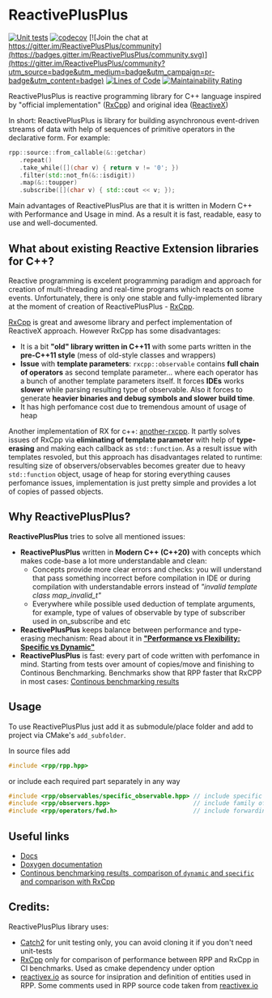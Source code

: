 # ReactivePlusPlus
[![Unit tests](https://github.com/victimsnino/ReactivePlusPlus/actions/workflows/Tests.yml/badge.svg?branch=main)](https://github.com/victimsnino/ReactivePlusPlus/actions/workflows/Tests.yml) 
[![codecov](https://codecov.io/gh/victimsnino/ReactivePlusPlus/branch/main/graph/badge.svg?token=INEHPRF18E)](https://codecov.io/gh/victimsnino/ReactivePlusPlus) 
[![Join the chat at https://gitter.im/ReactivePlusPlus/community](https://badges.gitter.im/ReactivePlusPlus/community.svg)](https://gitter.im/ReactivePlusPlus/community?utm_source=badge&utm_medium=badge&utm_campaign=pr-badge&utm_content=badge) 
[![Lines of Code](https://sonarcloud.io/api/project_badges/measure?project=victimsnino_ReactivePlusPlus&metric=ncloc)](https://sonarcloud.io/summary/new_code?id=victimsnino_ReactivePlusPlus)
[![Maintainability Rating](https://sonarcloud.io/api/project_badges/measure?project=victimsnino_ReactivePlusPlus&metric=sqale_rating)](https://sonarcloud.io/summary/new_code?id=victimsnino_ReactivePlusPlus)

ReactivePlusPlus is reactive programming library for C++ language inspired by "official implementation" ([RxCpp](https://github.com/ReactiveX/RxCpp)) and original idea ([ReactiveX](https://reactivex.io/))

In short: ReactivePlusPlus is library for building asynchronous event-driven streams of data with help of sequences of primitive operators in the declarative form. For example:
```cpp
rpp::source::from_callable(&::getchar)
   .repeat()
   .take_while([](char v) { return v != '0'; })
   .filter(std::not_fn(&::isdigit))
   .map(&::toupper)
   .subscribe([](char v) { std::cout << v; });
```


Main advantages of ReactivePlusPlus are that it is written in Modern C++ with Performance and Usage in mind. As a result it is fast, readable, easy to use and well-documented.

## What about existing Reactive Extension libraries for C++?

Reactive programming is excelent programming paradigm and approach for creation of multi-threading and real-time programs which reacts on some events. Unfortunately, there is only one stable and fully-implemented library at the moment of creation of ReactivePlusPlus - [RxCpp](https://github.com/ReactiveX/RxCpp). 

[RxCpp](https://github.com/ReactiveX/RxCpp) is great and awesome library and perfect implementation of ReactiveX approach. However RxCpp has some disadvantages:
- It is a bit **"old" library written in C++11** with some parts written in the **pre-C++11 style** (mess of old-style classes and wrappers)
- **Issue** with **template parameters**:  `rxcpp::observable` contains **full chain of operators** as second template parameter... where each operator has a bunch of another template parameters itself. It forces **IDEs** works **slower** while parsing resulting type of observable. Also it forces to generate **heavier binaries and debug symbols and slower build time**.
- It has high perfomance cost due to tremendous amount of usage of heap

Another implementation of RX for c++: [another-rxcpp](https://github.com/CODIANZ/another-rxcpp). It partly solves issues of RxCpp via **eliminating of template parameter**  with help of **type-erasing** and making each callback as `std::function`. As a result issue with templates resvoled, but this approach has disadvantages related to runtime: resulting size of observers/observables becomes greater due to heavy `std::function` object, usage of heap for storing everything causes perfomance issues, implementation is just pretty simple and provides a lot of copies of passed objects.

## Why ReactivePlusPlus?

**ReactivePlusPlus** tries to solve all mentioned issues:
- **ReactivePlusPlus** written in **Modern C++ (C++20)** with concepts which makes code-base a lot more understandable and clean:
   - Concepts provide more clear errors and checks: you will understand that pass something incorrect before compilation in IDE or during compilation with understandable errors instead of _"invalid template class map_invalid_t"_
   - Everywhere while possible used deduction of template arguments, for example, type of values of observable by type of subscriber used in on_subscribe and etc
- **ReactivePlusPlus** keeps balance between performance and type-erasing mechanism: Read about it in  [**"Performance vs Flexibility: Specific vs Dynamic"**](./docs/Specific%20vs%20Dynamic.md)
- **ReactivePlusPlus** is fast: every part of code written with perfomance in mind. Starting from tests over amount of copies/move and finishing to Continous Benchmarking. Benchmarks show that RPP faster that RxCPP in most cases: [Continous benchmarking results](https://victimsnino.github.io/ReactivePlusPlus/benchmark)

## Usage

To use ReactivePlusPlus just add it as submodule/place folder and add to project via CMake's `add_subfolder`.

In source files add
```cpp
#include <rpp/rpp.hpp>
```
or include each required part separately in any way
```cpp
#include <rpp/observables/specific_observable.hpp> // include specific class implementation
#include <rpp/observers.hpp>                       // include family of classes/functions
#include <rpp/operators/fwd.h>                     // include forwarding of family of classes/functions
```

## Useful links
- [Docs](https://github.com/victimsnino/ReactivePlusPlus/tree/main/docs/Readme.md)
- [Doxygen documentation](https://victimsnino.github.io/ReactivePlusPlus/docs/html/index.html)
- [Continous benchmarking results, comparison of `dynamic` and `specific` and comparison with RxCpp](https://victimsnino.github.io/ReactivePlusPlus/benchmark)

## Credits:
ReactivePlusPlus library uses:
- [Catch2](https://github.com/catchorg/Catch2) for unit testing only, you can avoid cloning it if you don't need unit-tests
- [RxCpp](https://github.com/ReactiveX/RxCpp) only for comparison of performance between RPP and RxCpp in CI benchmarks. Used as cmake dependency under option
- [reactivex.io](https://reactivex.io) as source for insipration and definition of entities used in RPP. Some comments used in RPP source code taken from [reactivex.io](https://reactivex.io)

